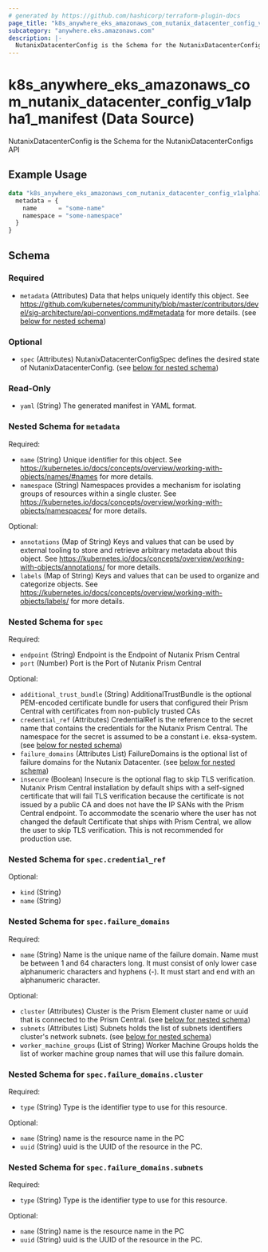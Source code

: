 ```yaml
---
# generated by https://github.com/hashicorp/terraform-plugin-docs
page_title: "k8s_anywhere_eks_amazonaws_com_nutanix_datacenter_config_v1alpha1_manifest Data Source - terraform-provider-k8s"
subcategory: "anywhere.eks.amazonaws.com"
description: |-
  NutanixDatacenterConfig is the Schema for the NutanixDatacenterConfigs API
---
```


# k8s_anywhere_eks_amazonaws_com_nutanix_datacenter_config_v1alpha1_manifest (Data Source)

NutanixDatacenterConfig is the Schema for the NutanixDatacenterConfigs API

## Example Usage

```terraform
data "k8s_anywhere_eks_amazonaws_com_nutanix_datacenter_config_v1alpha1_manifest" "example" {
  metadata = {
    name      = "some-name"
    namespace = "some-namespace"
  }
}
```

<!-- schema generated by tfplugindocs -->
## Schema

### Required

- `metadata` (Attributes) Data that helps uniquely identify this object. See https://github.com/kubernetes/community/blob/master/contributors/devel/sig-architecture/api-conventions.md#metadata for more details. (see [below for nested schema](#nestedatt--metadata))

### Optional

- `spec` (Attributes) NutanixDatacenterConfigSpec defines the desired state of NutanixDatacenterConfig. (see [below for nested schema](#nestedatt--spec))

### Read-Only

- `yaml` (String) The generated manifest in YAML format.

<a id="nestedatt--metadata"></a>
### Nested Schema for `metadata`

Required:

- `name` (String) Unique identifier for this object. See https://kubernetes.io/docs/concepts/overview/working-with-objects/names/#names for more details.
- `namespace` (String) Namespaces provides a mechanism for isolating groups of resources within a single cluster. See https://kubernetes.io/docs/concepts/overview/working-with-objects/namespaces/ for more details.

Optional:

- `annotations` (Map of String) Keys and values that can be used by external tooling to store and retrieve arbitrary metadata about this object. See https://kubernetes.io/docs/concepts/overview/working-with-objects/annotations/ for more details.
- `labels` (Map of String) Keys and values that can be used to organize and categorize objects. See https://kubernetes.io/docs/concepts/overview/working-with-objects/labels/ for more details.


<a id="nestedatt--spec"></a>
### Nested Schema for `spec`

Required:

- `endpoint` (String) Endpoint is the Endpoint of Nutanix Prism Central
- `port` (Number) Port is the Port of Nutanix Prism Central

Optional:

- `additional_trust_bundle` (String) AdditionalTrustBundle is the optional PEM-encoded certificate bundle for users that configured their Prism Central with certificates from non-publicly trusted CAs
- `credential_ref` (Attributes) CredentialRef is the reference to the secret name that contains the credentials for the Nutanix Prism Central. The namespace for the secret is assumed to be a constant i.e. eksa-system. (see [below for nested schema](#nestedatt--spec--credential_ref))
- `failure_domains` (Attributes List) FailureDomains is the optional list of failure domains for the Nutanix Datacenter. (see [below for nested schema](#nestedatt--spec--failure_domains))
- `insecure` (Boolean) Insecure is the optional flag to skip TLS verification. Nutanix Prism Central installation by default ships with a self-signed certificate that will fail TLS verification because the certificate is not issued by a public CA and does not have the IP SANs with the Prism Central endpoint. To accommodate the scenario where the user has not changed the default Certificate that ships with Prism Central, we allow the user to skip TLS verification. This is not recommended for production use.

<a id="nestedatt--spec--credential_ref"></a>
### Nested Schema for `spec.credential_ref`

Optional:

- `kind` (String)
- `name` (String)


<a id="nestedatt--spec--failure_domains"></a>
### Nested Schema for `spec.failure_domains`

Required:

- `name` (String) Name is the unique name of the failure domain. Name must be between 1 and 64 characters long. It must consist of only lower case alphanumeric characters and hyphens (-). It must start and end with an alphanumeric character.

Optional:

- `cluster` (Attributes) Cluster is the Prism Element cluster name or uuid that is connected to the Prism Central. (see [below for nested schema](#nestedatt--spec--failure_domains--cluster))
- `subnets` (Attributes List) Subnets holds the list of subnets identifiers cluster's network subnets. (see [below for nested schema](#nestedatt--spec--failure_domains--subnets))
- `worker_machine_groups` (List of String) Worker Machine Groups holds the list of worker machine group names that will use this failure domain.

<a id="nestedatt--spec--failure_domains--cluster"></a>
### Nested Schema for `spec.failure_domains.cluster`

Required:

- `type` (String) Type is the identifier type to use for this resource.

Optional:

- `name` (String) name is the resource name in the PC
- `uuid` (String) uuid is the UUID of the resource in the PC.


<a id="nestedatt--spec--failure_domains--subnets"></a>
### Nested Schema for `spec.failure_domains.subnets`

Required:

- `type` (String) Type is the identifier type to use for this resource.

Optional:

- `name` (String) name is the resource name in the PC
- `uuid` (String) uuid is the UUID of the resource in the PC.
